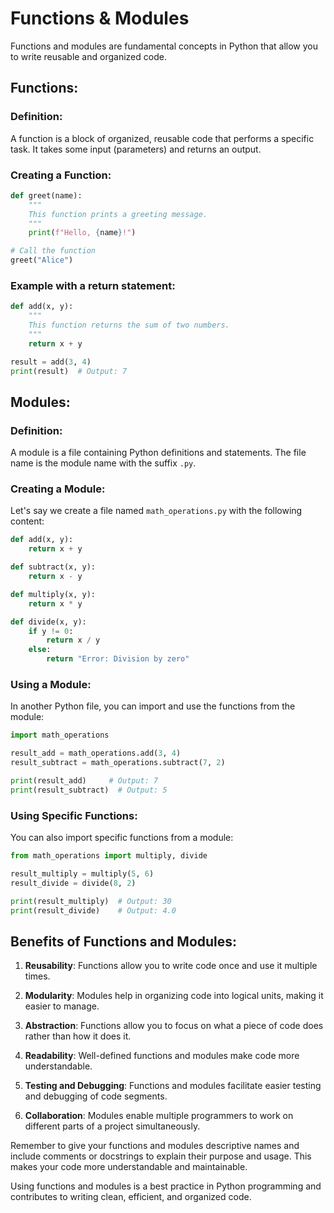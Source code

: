 # Functions & Modules

Functions and modules are fundamental concepts in Python that allow you to write reusable and organized code. 

## Functions:

### Definition:
A function is a block of organized, reusable code that performs a specific task. It takes some input (parameters) and returns an output.

### Creating a Function:
```python
def greet(name):
    """
    This function prints a greeting message.
    """
    print(f"Hello, {name}!")

# Call the function
greet("Alice")
```

### Example with a return statement:
```python
def add(x, y):
    """
    This function returns the sum of two numbers.
    """
    return x + y

result = add(3, 4)
print(result)  # Output: 7
```

## Modules:

### Definition:
A module is a file containing Python definitions and statements. The file name is the module name with the suffix `.py`.

### Creating a Module:
Let's say we create a file named `math_operations.py` with the following content:

```python
def add(x, y):
    return x + y

def subtract(x, y):
    return x - y

def multiply(x, y):
    return x * y

def divide(x, y):
    if y != 0:
        return x / y
    else:
        return "Error: Division by zero"
```

### Using a Module:
In another Python file, you can import and use the functions from the module:

```python
import math_operations

result_add = math_operations.add(3, 4)
result_subtract = math_operations.subtract(7, 2)

print(result_add)     # Output: 7
print(result_subtract)  # Output: 5
```

### Using Specific Functions:
You can also import specific functions from a module:

```python
from math_operations import multiply, divide

result_multiply = multiply(5, 6)
result_divide = divide(8, 2)

print(result_multiply)  # Output: 30
print(result_divide)    # Output: 4.0
```

## Benefits of Functions and Modules:

1. **Reusability**: Functions allow you to write code once and use it multiple times.

2. **Modularity**: Modules help in organizing code into logical units, making it easier to manage.

3. **Abstraction**: Functions allow you to focus on what a piece of code does rather than how it does it.

4. **Readability**: Well-defined functions and modules make code more understandable.

5. **Testing and Debugging**: Functions and modules facilitate easier testing and debugging of code segments.

6. **Collaboration**: Modules enable multiple programmers to work on different parts of a project simultaneously.

Remember to give your functions and modules descriptive names and include comments or docstrings to explain their purpose and usage. This makes your code more understandable and maintainable.

Using functions and modules is a best practice in Python programming and contributes to writing clean, efficient, and organized code.
